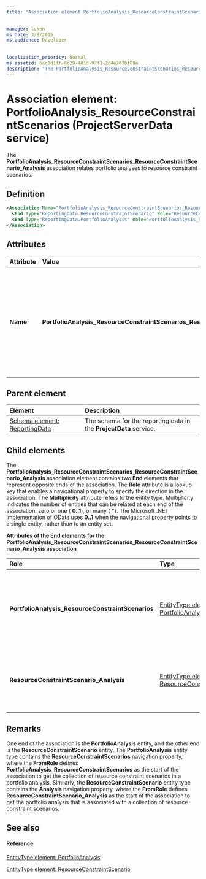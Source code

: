 ```yaml
---
title: "Association element PortfolioAnalysis_ResourceConstraintScenarios (ProjectServerData service)"

 
manager: luken
ms.date: 3/9/2015
ms.audience: Developer
 
 
localization_priority: Normal
ms.assetid: 6ac8d1ff-8c29-481d-97f1-2d4e207bf89e
description: "The PortfolioAnalysis_ResourceConstraintScenarios_ResourceConstraintScenario_Analysis association relates portfolio analyses to resource constraint scenarios."
---
```


# Association element: PortfolioAnalysis_ResourceConstraintScenarios (ProjectServerData service)

The **PortfolioAnalysis_ResourceConstraintScenarios_ResourceConstraintScenario_Analysis** association relates portfolio analyses to resource constraint scenarios. 
  
## Definition

```XML
<Association Name="PortfolioAnalysis_ResourceConstraintScenarios_ResourceConstraintScenario_Analysis">
  <End Type="ReportingData.ResourceConstraintScenario" Role="ResourceConstraintScenario_Analysis" Multiplicity="*" />
  <End Type="ReportingData.PortfolioAnalysis" Role="PortfolioAnalysis_ResourceConstraintScenarios" Multiplicity="0..1" />
</Association>
```

## Attributes

|**Attribute**|**Value**|**Description**|
|:-----|:-----|:-----|
|**Name** <br/> |**PortfolioAnalysis_ResourceConstraintScenarios_ResourceConstraintScenario_Analysis** <br/> |Identifies the entity types and the navigation properties that form the two-way association for a portfolio analysis and resource constraint scenarios. In the first half of the name, **PortfolioAnalysis** is the entity type and **ResourceConstraintScenarios** is the navigation property. In the second half of the name, **ResourceConstraintScenario** is the entity type and **Analysis** is the navigation property.  <br/> |
   
## Parent element

|**Element**|**Description**|
|:-----|:-----|
|[Schema element: ReportingData](schema-reportingdata-projectdata-service.md) <br/> |The schema for the reporting data in the **ProjectData** service.  <br/> |
   
## Child elements

The **PortfolioAnalysis_ResourceConstraintScenarios_ResourceConstraintScenario_Analysis** association element contains two **End** elements that represent opposite ends of the association. The **Role** attribute is a lookup key that enables a navigational property to specify the direction in the association. The **Multiplicity** attribute refers to the entity type. Multiplicity indicates the number of entities that can be related at each end of the association: zero or one ( **0..1**), or many ( **\***). The Microsoft .NET implementation of OData uses **0..1** when the navigational property points to a single entity, rather than to an entity set. 
  
**Attributes of the End elements for the PortfolioAnalysis_ResourceConstraintScenarios_ResourceConstraintScenario_Analysis association**

|**Role**|**Type**|**Multiplicity**|**Description**|
|:-----|:-----|:-----|:-----|
|**PortfolioAnalysis_ResourceConstraintScenarios** <br/> |[EntityType element: PortfolioAnalysis](entitytype-portfolioanalysis-projectdata-service.md) <br/> |**0..1** <br/> |There is one portfolio analysis entity that corresponds to a collection resource constraint scenarios.  <br/> |
|**ResourceConstraintScenario_Analysis** <br/> |[EntityType element: ResourceConstraintScenario](entitytype-resourceconstraintscenario-projectdata-service.md) <br/> |**\*** <br/> |There can be many resource constraint entities that correspond with an analysis.  <br/> |
   
## Remarks

One end of the association is the **PortfolioAnalysis** entity, and the other end is the **ResourceConstraintScenario** entity. The **PortfolioAnalysis** entity type contains the **ResourceConstraintScenarios** navigation property, where the **FromRole** defines **PortfolioAnalysis_ResourceConstraintScenarios** as the start of the association to get the collection of resource constraint scenarios in a portfolio analysis. Similarly, the **ResourceConstraintScenario** entity type contains the **Analysis** navigation property, where the **FromRole** defines **ResourceConstraintScenario_Analysis** as the start of the association to get the portfolio analysis that is associated with a collection of resource constraint scenarios. 
  
## See also

#### Reference

[EntityType element: PortfolioAnalysis](entitytype-portfolioanalysis-projectdata-service.md)
  
[EntityType element: ResourceConstraintScenario](entitytype-resourceconstraintscenario-projectdata-service.md)

